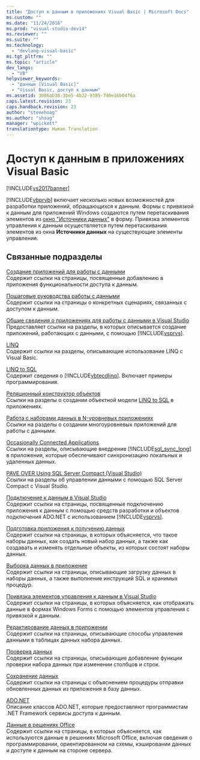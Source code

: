 ```yaml
---
title: "Доступ к данным в приложениях Visual Basic | Microsoft Docs"
ms.custom: ""
ms.date: "11/24/2016"
ms.prod: "visual-studio-dev14"
ms.reviewer: ""
ms.suite: ""
ms.technology: 
  - "devlang-visual-basic"
ms.tgt_pltfrm: ""
ms.topic: "article"
dev_langs: 
  - "VB"
helpviewer_keywords: 
  - "данные [Visual Basic]"
  - "Visual Basic, доступ к данным"
ms.assetid: 3086ab38-3be5-4b22-9385-7d0e16b04f6a
caps.latest.revision: 23
caps.handback.revision: 23
author: "stevehoag"
ms.author: "shoag"
manager: "wpickett"
translationtype: Human Translation
---
```

# Доступ к данным в приложениях Visual Basic
[!INCLUDE[vs2017banner](../../csharp/includes/vs2017banner.md)]

[!INCLUDE[vbprvb](../../csharp/programming-guide/concepts/linq/includes/vbprvb_md.md)] включает несколько новых возможностей для разработки приложений, обращающихся к данным.  Формы с привязкой к данным для приложений Windows создаются путем перетаскивания элементов из [окно "Источники данных"](../Topic/Data%20Sources%20Window.md) в форму.  Привязка элементов управления к данным осуществляется путем перетаскивания элементов из окна **Источники данных** на существующие элементы управления.  
  
## Связанные подразделы  
 [Создание приложений для работы с данными](/visual-studio/data-tools/creating-data-applications)  
 Содержит ссылки на страницы, посвященные добавлению в приложения функциональности доступа к данным.  
  
 [Пошаговые руководства работы с данными](../Topic/Data%20Walkthroughs.md)  
 Содержит ссылки на страницы о конкретных сценариях, связанных с доступом к данным.  
  
 [Общие сведения о приложениях для работы с данными в Visual Studio](/visual-studio/data-tools/overview-of-data-applications-in-visual-studio)  
 Предоставляет ссылки на разделы, в которых описывается создание приложений, работающих с данными, с помощью [!INCLUDE[vsprvs](../../csharp/includes/vsprvs_md.md)].  
  
 [LINQ](../../visual-basic/programming-guide/language-features/linq/index.md)  
 Содержит ссылки на разделы, описывающие использование LINQ с Visual Basic.  
  
 [LINQ to SQL](../Topic/LINQ%20to%20SQL.md)  
 Содержит сведения о [!INCLUDE[vbtecdlinq](../../csharp/includes/vbtecdlinq_md.md)].  Включает примеры программирования.  
  
 [Реляционный конструктор объектов](/visual-studio/data-tools/linq-to-sql-tools-in-visual-studio2)  
 Ссылки на разделы о создании объектной модели [LINQ to SQL](../Topic/LINQ%20to%20SQL.md) в приложениях.  
  
 [Работа с наборами данных в N\-уровневых приложениях](/visual-studio/data-tools/work-with-datasets-in-n-tier-applications)  
 Ссылки на разделы о создании многоуровневых приложений для работы с данными.  
  
 [Occasionally Connected Applications](http://msdn.microsoft.com/ru-ru/5f261728-a9a9-4304-8447-b94404a63099)  
 Ссылки на разделы, описывающие внедрение [!INCLUDE[sql_sync_long](../../visual-basic/developing-apps/includes/sql_sync_long_md.md)] в приложения, которые обеспечивают синхронизацию локальных и удаленных данных.  
  
 [PAVE OVER Using SQL Server Compact \(Visual Studio\)](http://msdn.microsoft.com/ru-ru/13320dd1-94e5-4077-bf76-8df253695ccc)  
 Ссылки на разделы об управлении данными с помощью SQL Server Compact с Visual Studio.  
  
 [Подключение к данным в Visual Studio](/visual-studio/data-tools/connecting-to-data-in-visual-studio)  
 Содержит ссылки на страницы, посвященные подключению приложения к данным с помощью средств разработки и объектов подключения ADO.NET с использованием [!INCLUDE[vsprvs](../../csharp/includes/vsprvs_md.md)].  
  
 [Подготовка приложения к получению данных](../Topic/Preparing%20Your%20Application%20to%20Receive%20Data.md)  
 Содержит ссылки на страницы, в которых объясняется, что такое наборы данных, как создать новый набор данных, а также как создавать и изменять отдельные объекты, из которых состоят наборы данных.  
  
 [Выборка данных в приложение](/visual-studio/data-tools/fetching-data-into-your-application)  
 Содержит ссылки на страницы, описывающие загрузку данных в наборы данных, а также выполнение инструкций SQL и хранимых процедур.  
  
 [Привязка элементов управления к данным в Visual Studio](/visual-studio/data-tools/bind-controls-to-data-in-visual-studio)  
 Содержит ссылки на страницы, в которых объясняется, как отображать данные в формах Windows Forms с помощью элементов управления с привязкой к данным.  
  
 [Редактирование данных в приложении](/visual-studio/data-tools/editing-data-in-your-application)  
 Содержит ссылки на страницы, описывающие способы управления данными в таблицах данных набора данных.  
  
 [Проверка данных](../Topic/Validating%20Data.md)  
 Содержит ссылки на страницы, описывающие добавление функции проверки набора данных при изменении столбцов и строк.  
  
 [Сохранение данных](/visual-studio/data-tools/saving-data)  
 Содержит ссылки на страницы с объяснением процедуры отправки обновленных данных из приложения в базу данных.  
  
 [ADO.NET](../Topic/ADO.NET.md)  
 Описание классов ADO.NET, которые предоставляют программистам .NET Framework сервисы доступа к данным.  
  
 [Данные в решениях Office](/office-dev/office-dev/data-in-office-solutions)  
 Содержит ссылки на страницы, в которых объясняется, как используются данные в решениях Microsoft Office, включая сведения о программировании, ориентированном на схемы, кэшировании данных и доступе к данным на стороне сервера.